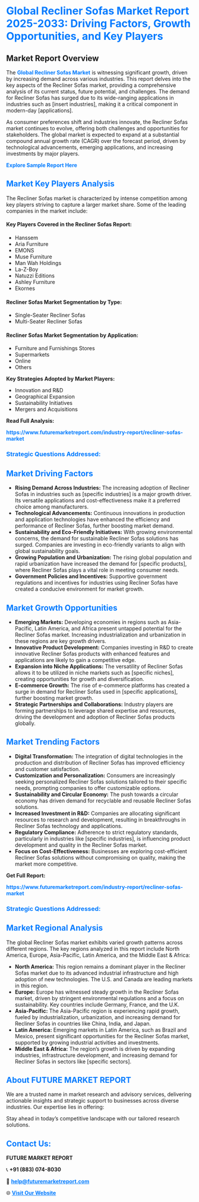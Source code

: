 <h1 style="color: #007BFF;">Global Recliner Sofas Market Report 2025-2033: Driving Factors, Growth Opportunities, and Key Players</h1>

<section id="overview">
<h2>Market Report Overview</h2>
<p>The <a href="https://www.futuremarketreport.com/industry-report/recliner-sofas-market" style="color: #007BFF; text-decoration: none;"><strong>Global Recliner Sofas Market</strong></a> is witnessing significant growth, driven by increasing demand across various industries. This report delves into the key aspects of the Recliner Sofas market, providing a comprehensive analysis of its current status, future potential, and challenges. The demand for Recliner Sofas has surged due to its wide-ranging applications in industries such as [insert industries], making it a critical component in modern-day [applications].</p>
<p>As consumer preferences shift and industries innovate, the Recliner Sofas market continues to evolve, offering both challenges and opportunities for stakeholders. The global market is expected to expand at a substantial compound annual growth rate (CAGR) over the forecast period, driven by technological advancements, emerging applications, and increasing investments by major players.</p>
</section>

<section id="overview">
<p><a href="https://www.futuremarketreport.com/request-sample/reportId=28453" style="color: #007BFF; text-decoration: none;"><strong>Explore Sample Report Here</strong></a></p>
</section>

<section id="key-players">
<h2 style="color: #007BFF;">Market Key Players Analysis</h2>
<p>The Recliner Sofas market is characterized by intense competition among key players striving to capture a larger market share. Some of the leading companies in the market include:</p>
<h4>Key Players Covered in the Recliner Sofas Report:</h4>
<ul><li>Hanssem</li><li>Aria Furniture</li><li>EMONS</li><li>Muse Furniture</li><li>Man Wah Holdings</li><li>La-Z-Boy</li><li>Natuzzi Editions</li><li>Ashley Furniture</li><li>Ekornes</li></ul>
<h4>Recliner Sofas Market Segmentation by Type:</h4>
<ul><li>Single-Seater Recliner Sofas</li><li>Multi-Seater Recliner Sofas</li></ul>

<h4>Recliner Sofas Market Segmentation by Application:</h4>
<ul><li>Furniture and Furnishings Stores</li><li>Supermarkets</li><li>Online</li><li>Others</li></ul>
<p><strong>Key Strategies Adopted by Market Players:</strong></p>
<ul>
<li>Innovation and R&D</li>
<li>Geographical Expansion</li>
<li>Sustainability Initiatives</li>
<li>Mergers and Acquisitions</li>
</ul>
</section>

<section>
<p><strong>Read Full Analysis: </strong></p><a href="https://www.futuremarketreport.com/industry-report/recliner-sofas-market" style="color: #007BFF; text-decoration: none;"><strong>https://www.futuremarketreport.com/industry-report/recliner-sofas-market</strong></a>
<h3 style="color: #007BFF;">Strategic Questions Addressed:</h3>
</section>

<section id="driving-factors">
<h2 style="color: #007BFF;">Market Driving Factors</h2>
<ul>
<li><strong>Rising Demand Across Industries:</strong> The increasing adoption of Recliner Sofas in industries such as [specific industries] is a major growth driver. Its versatile applications and cost-effectiveness make it a preferred choice among manufacturers.</li>
<li><strong>Technological Advancements:</strong> Continuous innovations in production and application technologies have enhanced the efficiency and performance of Recliner Sofas, further boosting market demand.</li>
<li><strong>Sustainability and Eco-Friendly Initiatives:</strong> With growing environmental concerns, the demand for sustainable Recliner Sofas solutions has surged. Companies are investing in eco-friendly variants to align with global sustainability goals.</li>
<li><strong>Growing Population and Urbanization:</strong> The rising global population and rapid urbanization have increased the demand for [specific products], where Recliner Sofas plays a vital role in meeting consumer needs.</li>
<li><strong>Government Policies and Incentives:</strong> Supportive government regulations and incentives for industries using Recliner Sofas have created a conducive environment for market growth.</li>
</ul>
</section>

<section id="growth-opportunities">
<h2 style="color: #007BFF;">Market Growth Opportunities</h2>
<ul>
<li><strong>Emerging Markets:</strong> Developing economies in regions such as Asia-Pacific, Latin America, and Africa present untapped potential for the Recliner Sofas market. Increasing industrialization and urbanization in these regions are key growth drivers.</li>
<li><strong>Innovative Product Development:</strong> Companies investing in R&D to create innovative Recliner Sofas products with enhanced features and applications are likely to gain a competitive edge.</li>
<li><strong>Expansion into Niche Applications:</strong> The versatility of Recliner Sofas allows it to be utilized in niche markets such as [specific niches], creating opportunities for growth and diversification.</li>
<li><strong>E-commerce Growth:</strong> The rise of e-commerce platforms has created a surge in demand for Recliner Sofas used in [specific applications], further boosting market growth.</li>
<li><strong>Strategic Partnerships and Collaborations:</strong> Industry players are forming partnerships to leverage shared expertise and resources, driving the development and adoption of Recliner Sofas products globally.</li>
</ul>
</section>

<section id="trending-factors">
<h2 style="color: #007BFF;">Market Trending Factors</h2>
<ul>
<li><strong>Digital Transformation:</strong> The integration of digital technologies in the production and distribution of Recliner Sofas has improved efficiency and customer satisfaction.</li>
<li><strong>Customization and Personalization:</strong> Consumers are increasingly seeking personalized Recliner Sofas solutions tailored to their specific needs, prompting companies to offer customizable options.</li>
<li><strong>Sustainability and Circular Economy:</strong> The push towards a circular economy has driven demand for recyclable and reusable Recliner Sofas solutions.</li>
<li><strong>Increased Investment in R&D:</strong> Companies are allocating significant resources to research and development, resulting in breakthroughs in Recliner Sofas technology and applications.</li>
<li><strong>Regulatory Compliance:</strong> Adherence to strict regulatory standards, particularly in industries like [specific industries], is influencing product development and quality in the Recliner Sofas market.</li>
<li><strong>Focus on Cost-Effectiveness:</strong> Businesses are exploring cost-efficient Recliner Sofas solutions without compromising on quality, making the market more competitive.</li>
</ul>
</section>

<section>
<p><strong>Get Full Report: </strong></p><a href="https://www.futuremarketreport.com/industry-report/recliner-sofas-market" style="color: #007BFF; text-decoration: none;"><strong>https://www.futuremarketreport.com/industry-report/recliner-sofas-market</strong></a>
<h3 style="color: #007BFF;">Strategic Questions Addressed:</h3>
</section>


<section id="regional-analysis">
<h2 style="color: #007BFF;">Market Regional Analysis</h2>
<p>The global Recliner Sofas market exhibits varied growth patterns across different regions. The key regions analyzed in this report include North America, Europe, Asia-Pacific, Latin America, and the Middle East & Africa:</p>
<ul>
<li><strong>North America:</strong> This region remains a dominant player in the Recliner Sofas market due to its advanced industrial infrastructure and high adoption of new technologies. The U.S. and Canada are leading markets in this region.</li>
<li><strong>Europe:</strong> Europe has witnessed steady growth in the Recliner Sofas market, driven by stringent environmental regulations and a focus on sustainability. Key countries include Germany, France, and the U.K.</li>
<li><strong>Asia-Pacific:</strong> The Asia-Pacific region is experiencing rapid growth, fueled by industrialization, urbanization, and increasing demand for Recliner Sofas in countries like China, India, and Japan.</li>
<li><strong>Latin America:</strong> Emerging markets in Latin America, such as Brazil and Mexico, present significant opportunities for the Recliner Sofas market, supported by growing industrial activities and investments.</li>
<li><strong>Middle East & Africa:</strong> The region’s growth is driven by expanding industries, infrastructure development, and increasing demand for Recliner Sofas in sectors like [specific sectors].</li>
</ul>
</section>

<footer>
<h2 style="color: #007BFF;">About FUTURE MARKET REPORT</h2>
<p>We are a trusted name in market research and advisory services, delivering actionable insights and strategic support to businesses across diverse industries. Our expertise lies in offering:</p>

<p>Stay ahead in today’s competitive landscape with our tailored research solutions.</p>

<h2 style="color: #007BFF;">Contact Us:</h2>
<p><strong>FUTURE MARKET REPORT</strong></p>
<p>📞 <strong>+91 (883) 074-8030</strong></p>
<p>📧 <strong><a href="mailto:help@futuremarketreport.com" style="color: #007BFF;">help@futuremarketreport.com</a></strong></p>
<p>🌐 <strong><a href="https://www.futuremarketreport.com/" style="color: #007BFF;">Visit Our Website</a></strong></p>
</footer>